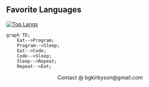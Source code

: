## Favorite Languages

[![Top Langs](https://github-readme-stats.vercel.app/api/top-langs/?username=AwesomeMarley)](https://github.com/anuraghazra/github-readme-stats)

```mermaid
graph TD;
    Eat-->Program;
    Program-->Sleep;
    Eat-->Code;
    Code-->Sleep;
    Sleep-->Repeat;
    Repeat-->Eat;
```

<p align="center">
  Contact @ bgkirbyson@gmail.com
</p>
